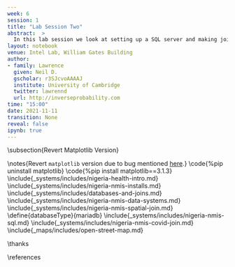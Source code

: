 ```yaml
---
week: 6
session: 1
title: "Lab Session Two"
abstract:  >
  In this lab session we look at setting up a SQL server and making joins between different data sets.
layout: notebook
venue: Intel Lab, William Gates Building
author:
- family: Lawrence
  given: Neil D.
  gscholar: r3SJcvoAAAAJ
  institute: University of Cambridge
  twitter: lawrennd
  url: http://inverseprobability.com
time: "15:00"
date: 2021-11-11
transition: None
reveal: false
ipynb: true
---
```


\subsection{Revert Matplotlib Version}

\notes{Revert `matplotlib` version due to bug mentioned [here](https://github.com/facebook/prophet/issues/1691).}
\code{%pip uninstall matplotlib}
\code{%pip install matplotlib==3.1.3}
\include{_systems/includes/nigeria-health-intro.md}
\include{_systems/includes/nigeria-nmis-installs.md}
\include{_systems/includes/databases-and-joins.md}
\include{_systems/includes/nigeria-nmis-data-systems.md}
\include{_systems/includes/nigeria-nmis-spatial-join.md}
\define{databaseType}{mariadb}
\include{_systems/includes/nigeria-nmis-sql.md}
\include{_systems/includes/nigeria-nmis-covid-join.md}
\include{_maps/includes/open-street-map.md}


\thanks

\references
